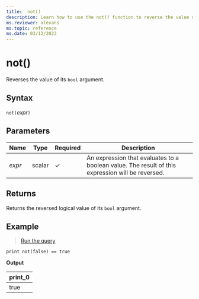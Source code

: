 ```yaml
---
title:  not()
description: Learn how to use the not() function to reverse the value of its boolean argument.
ms.reviewer: alexans
ms.topic: reference
ms.date: 03/12/2023
---
```

# not()

Reverses the value of its `bool` argument.

## Syntax

`not(`*expr*`)`

## Parameters

| Name | Type | Required | Description |
|--|--|--|--|
|*expr*|scalar|&check;|An expression that evaluates to a boolean value. The result of this expression will be reversed.|

## Returns

Returns the reversed logical value of its `bool` argument.

## Example

> <a href="https://dataexplorer.azure.com/clusters/help/databases/Samples?query=H4sIAAAAAAAAAysoyswrUcjLL9FIS8wpTtVUsLVVKCkqTQUAozQnchgAAAA=" target="_blank">Run the query</a>

```kusto
print not(false) == true
```

**Output**

|print_0|
|--|
|true|
